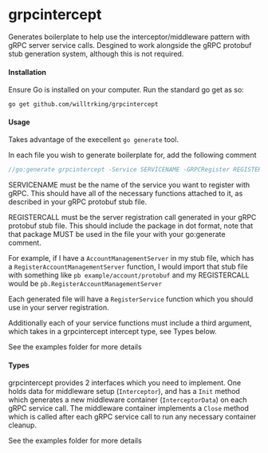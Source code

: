 grpcintercept
===========

Generates boilerplate to help use the interceptor/middleware pattern with gRPC server service calls.
Desgined to work alongside the gRPC protobuf stub generation system, although this is not required.

#### Installation
Ensure Go is installed on your computer.
Run the standard go get as so:

	go get github.com/willtrking/grpcintercept


#### Usage
Takes advantage of the execellent `go generate` tool.

In each file you wish to generate boilerplate for, add the following comment

```go
//go:generate grpcintercept -Service SERVICENAME -GRPCRegister REGISTERCALL $GOFILE
```

SERVICENAME must be the name of the service you want to register with gRPC.
This should have all of the necessary functions attached to it, as described in your
gRPC protobuf stub file.


REGISTERCALL must be the server registration call generated in your gRPC protobuf stub file.
This should include the package in dot format, note that that package MUST be used in the file
your with your go:generate comment.


For example, if I have a `AccountManagementServer` in my stub file, which has a `RegisterAccountManagementServer` function, I would import that stub file with something like
`pb example/account/protobuf` and my REGISTERCALL would be `pb.RegisterAccountManagementServer`


Each generated file will have a `RegisterService` function which you should use in your server registration.


Additionally each of your service functions must include a third argument, which takes in
a grpcintercept intercept type, see Types below.

See the examples folder for more details

#### Types

grpcintercept provides 2 interfaces which you need to implement. One holds data for middleware setup (`Interceptor`), and has a `Init` method which generates a new middleware container (`InterceptorData`) on each gRPC service call. The middleware container implements a `Close` method which is called after each gRPC service call to run any necessary container cleanup.

See the examples folder for more details
